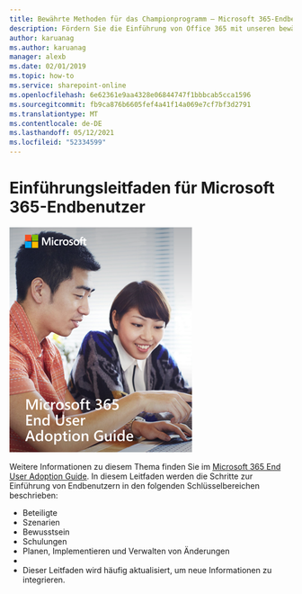 ```yaml
---
title: Bewährte Methoden für das Championprogramm – Microsoft 365-Endbenutzer-Einführungshandbuch
description: Fördern Sie die Einführung von Office 365 mit unseren bewährten Methoden für das Championprogramm und dem Microsoft 365 End User Adoption Guide.
author: karuanag
ms.author: karuanag
manager: alexb
ms.date: 02/01/2019
ms.topic: how-to
ms.service: sharepoint-online
ms.openlocfilehash: 6e62361e9aa4328e06844747f1bbbcab5cca1596
ms.sourcegitcommit: fb9ca876b6605fef4a41f14a069e7cf7bf3d2791
ms.translationtype: MT
ms.contentlocale: de-DE
ms.lasthandoff: 05/12/2021
ms.locfileid: "52334599"
---
```

# <a name="microsoft-365-end-user-adoption-guide"></a>Einführungsleitfaden für Microsoft 365-Endbenutzer

![Microsoft 365-Einführungsleitfaden](media/m365euguide.png)

Weitere Informationen zu diesem Thema finden Sie im [Microsoft 365 End User Adoption Guide](https://aka.ms/adoptionguide). In diesem Leitfaden werden die Schritte zur Einführung von Endbenutzern in den folgenden Schlüsselbereichen beschrieben:

- Beteiligte
- Szenarien
- Bewusstsein
- Schulungen 
- Planen, Implementieren und Verwalten von Änderungen
- 
- Dieser Leitfaden wird häufig aktualisiert, um neue Informationen zu integrieren.